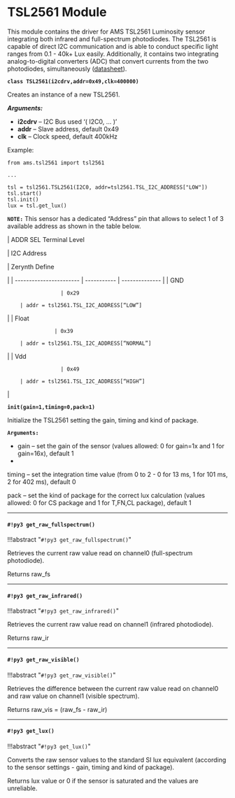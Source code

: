 # TSL2561 Module

This module contains the driver for AMS TSL2561 Luminosity sensor integrating both infrared and full-spectrum photodiodes. The TSL2561 is capable of direct I2C communication and is able to conduct specific light ranges from 0.1 - 40k+ Lux easily. Additionally, it contains two integrating analog-to-digital converters (ADC) that convert currents from the two photodiodes, simultaneously ([datasheet](http://ams.com/eng/content/download/250094/975485/file/TSL2560-61_DS000110_2-00.pdf)).


**`class TSL2561(i2cdrv,addr=0x49,clk=400000)`**

Creates an instance of a new TSL2561.


***Arguments:***

    

 - **i2cdrv** – I2C Bus used ‘( I2C0, … )’
 -  **addr** – Slave address, default 0x49
 - **clk** – Clock speed, default 400kHz

Example:

```
from ams.tsl2561 import tsl2561

...

tsl = tsl2561.TSL2561(I2C0, addr=tsl2561.TSL_I2C_ADDRESS["LOW"])
tsl.start()
tsl.init()
lux = tsl.get_lux()
```

**`NOTE:`** This sensor has a dedicated “Address” pin that allows to select 1 of 3 available address as shown in the table below.

| ADDR SEL Terminal Level

 | I2C Address

 | Zerynth Define

 |
| ----------------------- | ----------- | -------------- |
| GND

                     | 0x29

        | addr = tsl2561.TSL_I2C_ADDRESS[“LOW”]

 |
| Float

                   | 0x39

        | addr = tsl2561.TSL_I2C_ADDRESS[“NORMAL”]

 |
| Vdd

                     | 0x49

        | addr = tsl2561.TSL_I2C_ADDRESS[“HIGH”]

   |

**`init(gain=1,timing=0,pack=1)`**

Initialize the TSL2561 setting the gain, timing and kind of package.


**`Arguments:`**

    

 - gain – set the gain of the sensor (values allowed: 0 for gain=1x and 1 for gain=16x), default 1
 - 
 timing – set the integration time value (from 0 to 2 - 0 for 13 ms, 1
   for 101 ms, 2 for 402 ms), default 0
   
   
   pack – set the kind of package for the correct lux calculation
   (values allowed: 0 for CS package and 1 for T,FN,CL package), default
   1

---
#### `#!py3 get_raw_fullspectrum()`

!!!abstract "`#!py3 get_raw_fullspectrum()`"

Retrieves the current raw value read on channel0 (full-spectrum photodiode).

Returns raw_fs


---
#### `#!py3 get_raw_infrared()`

!!!abstract "`#!py3 get_raw_infrared()`"

Retrieves the current raw value read on channel1 (infrared photodiode).

Returns raw_ir


---
#### `#!py3 get_raw_visible()`

!!!abstract "`#!py3 get_raw_visible()`"

Retrieves the difference between the current raw value read on channel0 and raw value on channel1 (visible spectrum).

Returns raw_vis = (raw_fs - raw_ir)


---
#### `#!py3 get_lux()`

!!!abstract "`#!py3 get_lux()`"

Converts the raw sensor values to the standard SI lux equivalent (according to the sensor settings - gain, timing and kind of package).

Returns lux value or 0 if the sensor is saturated and the values are unreliable.
<!--stackedit_data:
eyJoaXN0b3J5IjpbNjY1NTk4NzgwLDkxMDc4MjczMSwtMTgwOD
kxODAzXX0=
-->